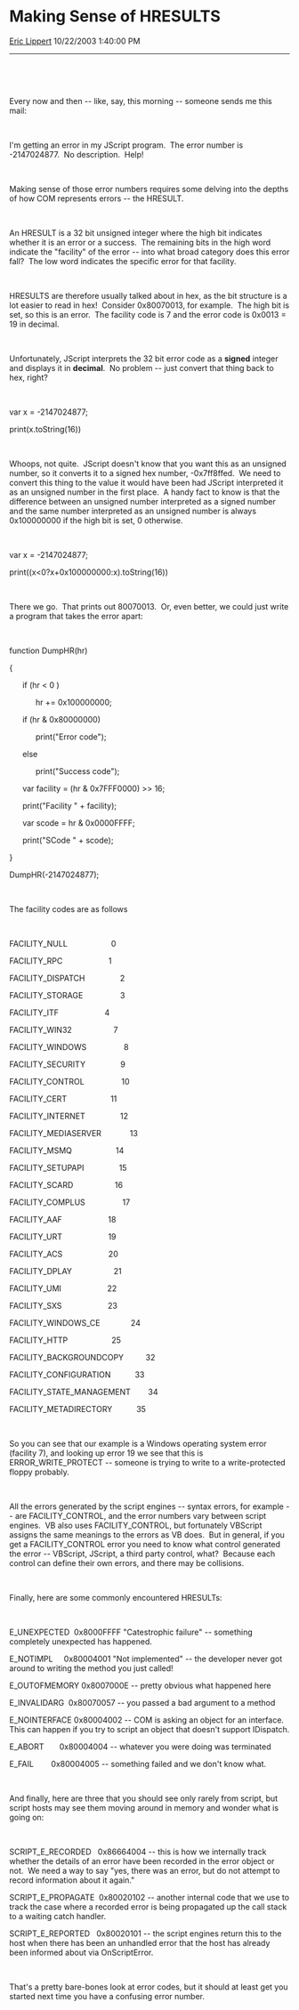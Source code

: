 # Making Sense of HRESULTS

[Eric Lippert](https://social.msdn.microsoft.com/profile/Eric%20Lippert) 10/22/2003 1:40:00 PM

-----

 

 

 

 

Every now and then -- like, say, this morning -- someone sends me this mail:   

 

 

I'm getting an error in my JScript program.  The error number is -2147024877.  No description.  Help\!

 

 

Making sense of those error numbers requires some delving into the depths of how COM represents errors -- the HRESULT.

 

 

An HRESULT is a 32 bit unsigned integer where the high bit indicates whether it is an error or a success.  The remaining bits in the high word indicate the "facility" of the error -- into what broad category does this error fall?  The low word indicates the specific error for that facility.

 

 

HRESULTS are therefore usually talked about in hex, as the bit structure is a lot easier to read in hex\!  Consider 0x80070013, for example.  The high bit is set, so this is an error.  The facility code is 7 and the error code is 0x0013 = 19 in decimal.

 

 

Unfortunately, JScript interprets the 32 bit error code as a **signed** integer and displays it in **decimal**.  No problem -- just convert that thing back to hex, right?

 

 

var x = -2147024877;

print(x.toString(16))

 

 

Whoops, not quite.  JScript doesn't know that you want this as an unsigned number, so it converts it to a signed hex number, -0x7ff8ffed.  We need to convert this thing to the value it would have been had JScript interpreted it as an unsigned number in the first place.  A handy fact to know is that the difference between an unsigned number interpreted as a signed number and the same number interpreted as an unsigned number is always 0x100000000 if the high bit is set, 0 otherwise.

 

 

var x = -2147024877;

print((x\<0?x+0x100000000:x).toString(16))

 

 

There we go.  That prints out 80070013.  Or, even better, we could just write a program that takes the error apart:

 

 

function DumpHR(hr)

{

      if (hr \< 0 )

            hr += 0x100000000;

      if (hr & 0x80000000)

            print("Error code");

      else

            print("Success code");

      var facility = (hr & 0x7FFF0000) \>\> 16;

      print("Facility " + facility);

      var scode = hr & 0x0000FFFF;

      print("SCode " + scode);

}

DumpHR(-2147024877);

 

 

The facility codes are as follows

 

 

FACILITY\_NULL                    0

FACILITY\_RPC                     1

FACILITY\_DISPATCH                2

FACILITY\_STORAGE                 3

FACILITY\_ITF                     4

FACILITY\_WIN32                   7

FACILITY\_WINDOWS                 8

FACILITY\_SECURITY                9

FACILITY\_CONTROL                 10

FACILITY\_CERT                    11

FACILITY\_INTERNET                12

FACILITY\_MEDIASERVER             13

FACILITY\_MSMQ                    14

FACILITY\_SETUPAPI                15

FACILITY\_SCARD                   16

FACILITY\_COMPLUS                 17

FACILITY\_AAF                     18

FACILITY\_URT                     19

FACILITY\_ACS                     20

FACILITY\_DPLAY                   21

FACILITY\_UMI                     22

FACILITY\_SXS                     23

FACILITY\_WINDOWS\_CE              24

FACILITY\_HTTP                    25

FACILITY\_BACKGROUNDCOPY          32

FACILITY\_CONFIGURATION           33

FACILITY\_STATE\_MANAGEMENT        34

FACILITY\_METADIRECTORY           35

 

 

So you can see that our example is a Windows operating system error (facility 7), and looking up error 19 we see that this is ERROR\_WRITE\_PROTECT -- someone is trying to write to a write-protected floppy probably.

 

 

All the errors generated by the script engines -- syntax errors, for example -- are FACILITY\_CONTROL, and the error numbers vary between script engines.  VB also uses FACILITY\_CONTROL, but fortunately VBScript assigns the same meanings to the errors as VB does.  But in general, if you get a FACILITY\_CONTROL error you need to know what control generated the error -- VBScript, JScript, a third party control, what?  Because each control can define their own errors, and there may be collisions.

 

 

Finally, here are some commonly encountered HRESULTs:

 

 

E\_UNEXPECTED  0x8000FFFF "Catestrophic failure" -- something completely unexpected has happened.

E\_NOTIMPL     0x80004001 "Not implemented" -- the developer never got around to writing the method you just called\!

E\_OUTOFMEMORY 0x8007000E -- pretty obvious what happened here

E\_INVALIDARG  0x80070057 -- you passed a bad argument to a method

E\_NOINTERFACE 0x80004002 -- COM is asking an object for an interface.  This can happen if you try to script an object that doesn't support IDispatch.

E\_ABORT       0x80004004 -- whatever you were doing was terminated 

E\_FAIL        0x80004005 -- something failed and we don't know what.

 

 

And finally, here are three that you should see only rarely from script, but script hosts may see them moving around in memory and wonder what is going on:

 

 

SCRIPT\_E\_RECORDED   0x86664004 -- this is how we internally track whether the details of an error have been recorded in the error object or not.  We need a way to say "yes, there was an error, but do not attempt to record information about it again."

SCRIPT\_E\_PROPAGATE  0x80020102 -- another internal code that we use to track the case where a recorded error is being propagated up the call stack to a waiting catch handler.

SCRIPT\_E\_REPORTED   0x80020101 -- the script engines return this to the host when there has been an unhandled error that the host has already been informed about via OnScriptError.

 

 

That's a pretty bare-bones look at error codes, but it should at least get you started next time you have a confusing error number.

